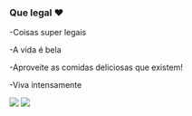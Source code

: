 ### Que legal ❤️

-Coisas super legais

-A vida é bela

-Aproveite as comidas deliciosas que existem!

-Viva intensamente 

![](https://media.tenor.com/Wy9v13xdYqAAAAAi/dance.gif)
![](https://media.tenor.com/rYo6IjHd4L4AAAAM/smurfs-dancing-cutley-smurf.gif)
